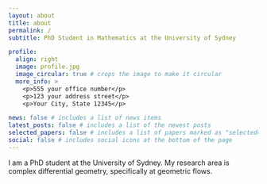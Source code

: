 ```yaml
---
layout: about
title: about
permalink: /
subtitle: PhD Student in Mathematics at the University of Sydney

profile:
  align: right
  image: profile.jpg
  image_circular: true # crops the image to make it circular
  more_info: >
    <p>555 your office number</p>
    <p>123 your address street</p>
    <p>Your City, State 12345</p>

news: false # includes a list of news items
latest_posts: false # includes a list of the newest posts
selected_papers: false # includes a list of papers marked as "selected={true}"
social: false # includes social icons at the bottom of the page
---
```


I am a PhD student at the University of Sydney. My research area is complex differential geometry, specifically at geometric flows. 
